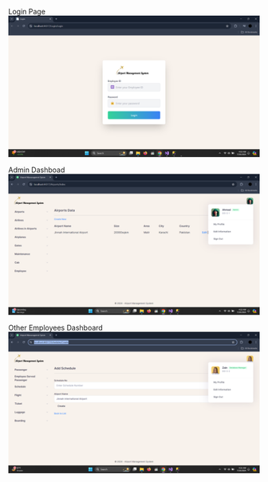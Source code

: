Login Page
![Login Page](Airport%20Management%20System/Airport%20Management%20System%20Pictures/Login.png)



Admin Dashboad
![Admin Dashboard](Airport%20Management%20System/Airport%20Management%20System%20Pictures/Admin%20Dashboard.png)




Other Employees Dashboard
![Other Employees Dashboard](Airport%20Management%20System/Airport%20Management%20System%20Pictures/Other%20Employee%20Dashboard.png)
